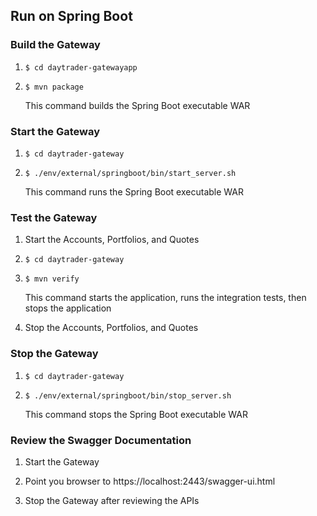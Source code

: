 
## Run on Spring Boot


### Build the Gateway

1.  `$ cd daytrader-gatewayapp`

2.  `$ mvn package`

    This command builds the Spring Boot executable WAR

### Start the Gateway

1.  `$ cd daytrader-gateway`

2.  `$ ./env/external/springboot/bin/start_server.sh`

    This command runs the Spring Boot executable WAR
    
### Test the Gateway

1.  Start the Accounts, Portfolios, and Quotes

2.  `$ cd daytrader-gateway`

3.  `$ mvn verify`

    This command starts the application, runs the integration tests, then stops the application 

4.  Stop the Accounts, Portfolios, and Quotes
    
### Stop the Gateway

1.  `$ cd daytrader-gateway`

2.  `$ ./env/external/springboot/bin/stop_server.sh`

    This command stops the Spring Boot executable WAR
    
### Review the Swagger Documentation

1.  Start the Gateway

2.  Point you browser to https://localhost:2443/swagger-ui.html

3.  Stop the Gateway after reviewing the APIs
